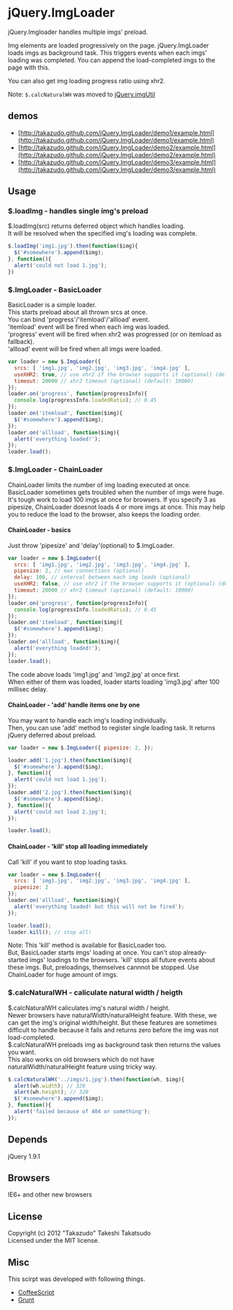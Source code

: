 # jQuery.ImgLoader

jQuery.Imgloader handles multiple imgs' preload.  

Img elements are loaded progressively on the page. jQuery.ImgLoader loads imgs as background task. This triggers events when each imgs' loading was completed. You can append the load-completed imgs to the page with this.

You can also get img loading progress ratio using xhr2.

Note: `$.calcNaturalWH` was moved to [jQuery.imgUtil](https://github.com/Takazudo/jQuery.imgUtil)

## demos

* [http://takazudo.github.com/jQuery.ImgLoader/demo1/example.html](http://takazudo.github.com/jQuery.ImgLoader/demo1/example.html)
* [http://takazudo.github.com/jQuery.ImgLoader/demo2/example.html](http://takazudo.github.com/jQuery.ImgLoader/demo2/example.html)
* [http://takazudo.github.com/jQuery.ImgLoader/demo3/example.html](http://takazudo.github.com/jQuery.ImgLoader/demo3/example.html)

## Usage

### $.loadImg - handles single img's preload

$.loadImg(src) returns deferred object which handles loading.  
It will be resolved when the specified img's loading was complete.

```javascript
$.loadImg('img1.jpg').then(function($img){
  $('#somewhere').append($img);
}, function(){
  alert('could not load 1.jpg');
})
```

### $.ImgLoader - BasicLoader

BasicLoader is a simple loader.  
This starts preload about all thrown srcs at once.  
You can bind 'progress'/'itemload'/'allload' event.  
'itemload' event will be fired when each img was loaded.  
'progress' event will be fired when xhr2 was progressed (or on itemload as fallback).  
'allload' event will be fired when all imgs were loaded.

```javascript
var loader = new $.ImgLoader({
  srcs: [ 'img1.jpg', 'img2.jpg', 'img3.jpg', 'img4.jpg' ],
  useXHR2: true, // use xhr2 if the browser supports it (optional) (default: true)
  timeout: 20000 // xhr2 timeout (optional) (default: 10000)
});
loader.on('progress', function(progressInfo){
  console.log(progressInfo.loadedRatio); // 0.45
});
loader.on('itemload', function($img){
  $('#somewhere').append($img);
});
loader.on('allload', function($img){
  alert('everything loaded!');
});
loader.load();
```

### $.ImgLoader - ChainLoader

ChainLoader limits the number of img loading executed at once.  
BasicLoader sometimes gets troubled when the number of imgs were huge. It's tough work to load 100 imgs at once for browsers. If you specify 3 as pipesize, ChainLoader doesnot loads 4 or more imgs at once. This may help you to reduce the load to the browser, also keeps the loading order.

#### ChainLoader - basics

Just throw 'pipesize' and 'delay'(optional) to $.ImgLoader.

```javascript
var loader = new $.ImgLoader({
  srcs: [ 'img1.jpg', 'img2.jpg', 'img3.jpg', 'img4.jpg' ],
  pipesize: 2, // max connections (optional)
  delay: 100, // interval between each img loads (optional)
  useXHR2: false, // use xhr2 if the browser supports it (optional) (default: false)
  timeout: 20000 // xhr2 timeout (optional) (default: 10000)
});
loader.on('progress', function(progressInfo){
  console.log(progressInfo.loadedRatio); // 0.45
});
loader.on('itemload', function($img){
  $('#somewhere').append($img);
});
loader.on('allload', function($img){
  alert('everything loaded!');
});
loader.load();
```

The code above loads 'img1.jpg' and 'img2.jpg' at once first.  
When either of them was loaded, loader starts loading 'img3.jpg' after 100 millisec delay.

#### ChainLoader - 'add' handle items one by one

You may want to handle each img's loading individually.  
Then, you can use 'add' method to register single loading task. It returns jQuery deferred about preload.

```javascript
var loader = new $.ImgLoader({ pipesize: 2, });

loader.add('1.jpg').then(function($img){
  $('#somewhere').append($img);
}, function(){
  alert('could not load 1.jpg');
});
loader.add('2.jpg').then(function($img){
  $('#somewhere').append($img);
}, function(){
  alert('could not load 2.jpg');
});

loader.load();
```

#### ChainLoader - 'kill' stop all loading immediately

Call 'kill' if you want to stop loading tasks.

```javascript
var loader = new $.ImgLoader({
  srcs: [ 'img1.jpg', 'img2.jpg', 'img3.jpg', 'img4.jpg' ],
  pipesize: 2
});
loader.on('allload', function($img){
  alert('everything loaded! but this will not be fired');
});

loader.load();
loader.kill(); // stop all!
```

Note: This 'kill' method is available for BasicLoader too.  
But, BasicLoader starts imgs' loading at once. You can't stop already-started imgs' loadings to the browsers. 'kill' stops all future events about these imgs. But, preloadings, themselves cannnot be stopped. Use ChainLoader for huge amount of imgs.

### $.calcNaturalWH - caliculate natural width / heigth

$.calcNaturalWH caliculates img's natural width / height.  
Newer browsers have naturalWidth/naturalHeight feature. With these, we can get the img's original width/height. But these features are sometimes difficult to handle because it fails and returns zero before the img was not load-completed.  
$.calcNaturalWH preloads img as background task then returns the values you want.  
This also works on old browsers which do not have naturalWidth/naturalHeight feature using tricky way.

```javascript
$.calcNaturalWH('../imgs/1.jpg').then(function(wh, $img){
  alert(wh.width); // 320
  alert(wh.height); // 320
  $('#somewhere').append($img);
}, function(){
  alert('failed because of 404 or something');
});
```

## Depends

jQuery 1.9.1

## Browsers

IE6+ and other new browsers

## License

Copyright (c) 2012 "Takazudo" Takeshi Takatsudo  
Licensed under the MIT license.

## Misc

This scirpt was developed with following things.  

 * [CoffeeScript][coffeescript]
 * [Grunt][grunt]

[coffeescript]: http://coffeescript.org/ "CoffeeScript"
[grunt]: http://gruntjs.com/ "grunt"
